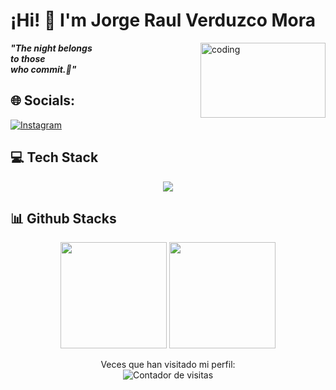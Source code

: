 # ¡Hi! 👋  I'm Jorge Raul Verduzco Mora  
<img src="https://64.media.tumblr.com/0ea83e1b98da48d2fa65e096afd9ffb0/tumblr_np13mlXqc61t4034jo1_r2_400.gif" alt="coding" width="200" height="120" align="right">

***"The night belongs<br/>
to those<br/>
who commit.🦇"***



## 🌐 Socials:
[![Instagram](https://img.shields.io/badge/Instagram-%23E4405F.svg?logo=Instagram&logoColor=white)](https://instagram.com/jorgendo43) 

## 💻 Tech Stack  

<p align="center">
  <a href="https://skillicons.dev">
    <img src="https://skillicons.dev/icons?i=java,kotlin,spring,js,ts,python,html,css,nodejs,express,nestjs,mysql,mongodb,git,github,maven,figma,canva,tomcat" />
  </a>
</p>

## 📊 Github Stacks 
<p align="center">
  <img src="https://github-readme-streak-stats.herokuapp.com/?user=jorgeRaulVerduzco&theme=tokyonight&hide_border=false" height="170" />
  <img src="https://github-readme-stats.vercel.app/api/top-langs/?username=jorgeRaulVerduzco&theme=tokyonight&hide_border=false&include_all_commits=true&count_private=true&layout=compact" height="170"/>
</p>

<p align="center">
  Veces que han visitado mi perfil:<br>
  <img src="https://komarev.com/ghpvc/?username=jorgeRaulVerduzco&label=Visitas%20al%20perfil&color=0e75b6&style=flat" alt="Contador de visitas" />
</p>


<!-- Proudly created with GPRM ( https://gprm.itsvg.in ) -->
